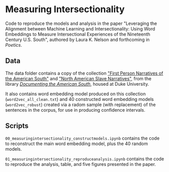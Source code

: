 # Measuring Intersectionality
Code to reproduce the models and analysis in the paper "Leveraging the Alignment between Machine Learning and Intersectionality:  Using Word Embeddings to Measure Intersectional Experiences of the Nineteenth Century U.S. South", authored by Laura K. Nelson and forthcoming in *Poetics*.

## Data

The data folder contains a copy of the collection ["First Person Narratives of the American South"](https://docsouth.unc.edu/fpn/) and ["North American Slave Narratives"](https://docsouth.unc.edu/neh/), from the library [*Documenting the American South*](https://docsouth.unc.edu/index.html), housed at Duke University. 

It also contains word embedding model produced on this collection (`word2vec_all_clean.txt`) and 40 constructed word embedding models (`word2vec_robust`) created via a radom sample (with replacement) of the sentences in the corpus, for use in producing confidence intervals.

## Scripts

`00_measuringintersectionality_constructmodels.ipynb` contains the code to reconstruct the main word embedding model, plus the 40 random models.

`01_measuringintersectionality_reproduceanalysis.ipynb` contains the code to reproduce the analysis, table, and five figures presented in the paper.


